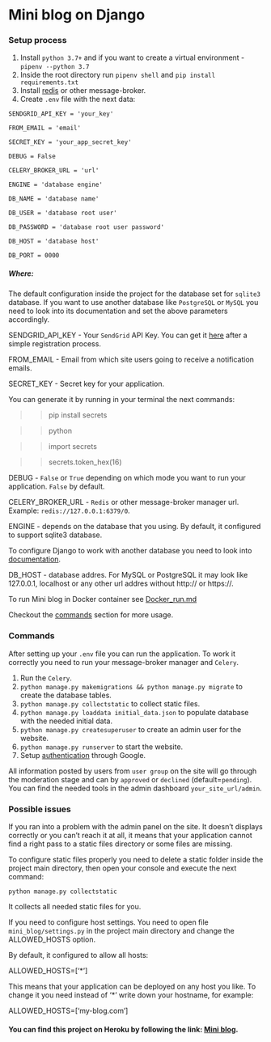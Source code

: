 # Mini blog on Django

### Setup process
1. Install `python 3.7+` and if you want to create a virtual environment - `pipenv --python 3.7`
2. Inside the root directory run `pipenv shell` and `pip install requirements.txt`
3. Install [redis](https://redis.io/ "Redis") or other message-broker.
4. Create `.env` file with the next data:

````
SENDGRID_API_KEY = 'your_key'

FROM_EMAIL = 'email'

SECRET_KEY = 'your_app_secret_key'

DEBUG = False

CELERY_BROKER_URL = 'url'

ENGINE = 'database engine'

DB_NAME = 'database name'

DB_USER = 'database root user'

DB_PASSWORD = 'database root user password'

DB_HOST = 'database host'

DB_PORT = 0000
````

##### Where:

The default configuration inside the project for the database set for `sqlite3` database. If you want to use another database like `PostgreSQL` or `MySQL` you need to look into its documentation and set the above parameters accordingly.


SENDGRID_API_KEY - Your `SendGrid` API Key. You can get it [here](https://app.sendgrid.com "SendGrid") after a simple registration process.


FROM_EMAIL - Email from which site users going to receive a notification emails.


SECRET_KEY - Secret key for your application.


You can generate it by running in your terminal the next commands:


>> pip install secrets

>> python

>> import secrets

>> secrets.token_hex(16)


DEBUG - `False` or `True` depending on which mode you want to run your application. `False` by default.


CELERY_BROKER_URL - `Redis` or other message-broker manager url. Example: `redis://127.0.0.1:6379/0`.

ENGINE - depends on the database that you using. By default, it configured to support sqlite3 database.

To configure Django to work with another database you need to look into [documentation](https://docs.djangoproject.com/en/3.0/ref/databases/ "Djangoproject docs").

DB_HOST - database addres. For MySQL or PostgreSQL it may look like 127.0.0.1, localhost or any other url addres without http:// or https://.


To run Mini blog in Docker container see [Docker_run.md](https://github.com/masterrarrow/mini_blog/blob/master/Docker_run.md "Docker_run.md")

Checkout the [commands](#commands) section for more usage.

### Commands

After setting up your `.env` file you can run the application. To work it correctly you need to run your message-broker manager and `Celery`.

1. Run the `Celery`.
2. `python manage.py makemigrations && python manage.py migrate` to create the database tables.
3. `python manage.py collectstatic` to collect static files.
4. `python manage.py loaddata initial_data.json` to populate database with the needed initial data.
5. `python manage.py createsuperuser` to create an admin user for the website.
6. `python manage.py runserver` to start the website.
7. Setup [authentication](https://django-allauth.readthedocs.io/en/latest/installation.html "django allauth") through Google.


All information posted by users from `user group` on the site will go through the moderation stage and can by `approved` or `declined` (default=`pending`). You can find the needed tools in the admin dashboard `your_site_url/admin`.

### Possible issues

If you ran into a problem with the admin panel on the site. It doesn’t displays correctly or you can’t reach it at all, it means that your application cannot find a right pass to a static files directory or some files are missing.

To configure static files properly you need to delete a static folder inside the project main directory, then open your console and execute the next command:


`python manage.py collectstatic`


It collects all needed static files for you.

If you need to configure host settings. You need to open file `mini_blog/settings.py` in the project main directory and change the ALLOWED_HOSTS option.


By default, it configured to allow all hosts:


ALLOWED_HOSTS=[‘*’]


This means that your application can be deployed on any host you like. To change it you need instead of ‘*’ write down your hostname, for example:


ALLOWED_HOSTS=[‘my-blog.com’]

#### You can find this project on Heroku by following the link: [Mini blog](https://news-blog-site.herokuapp.com/ "Mini blog").
